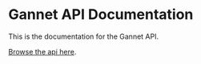 # Gannet API Documentation

This is the documentation for the Gannet API.

[Browse the api here](https://playground.open-rpc.org/?schemaUrl=https://raw.githubusercontent.com/TBIZ-CO-ID/gannet-api/refs/heads/main/pub/openrpc.json).

